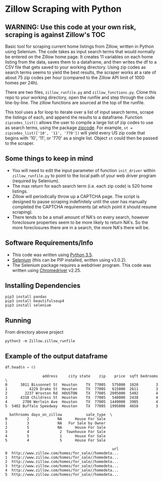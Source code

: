 Zillow Scraping with Python
===========================

WARNING: Use this code at your own risk, scraping is against Zillow's TOC
-------------------------------------------------------------------------

Basic tool for scraping current home listings from Zillow, written in Python 
using Selenium.  The code takes as input search terms that would normally be 
entered on the Zillow home page.  It creates 11 variables on each home listing 
from the data, saves them to a dataframe, and then writes the df to a CSV file 
that gets saved to your working directory. Using zip codes as search terms 
seems to yield the best results, the scraper works at a rate of about 75 
zip codes per hour (compared to the Zillow API limit of 1000 homes per 24h).

There are two files, `zillow_runfile.py` and `zillow_functions.py`. Clone this 
repo to your working directory, open the runfile and step through the code 
line-by-line. The zillow functions are sourced at the top of the runfile.

This tool uses a for loop to iterate over a list of input search terms, scrape 
the listings of each, and append the results to a dataframe. Function `zipcodes_list()` 
allows the user to compile a large list of zip codes to use as search terms, 
using the package [zipcode](https://pypi.python.org/pypi/zipcode). For example, 
`st = zipcodes_list(['10', '11', '770'])` 
will yield every US zip code that begins with '10', '11', or '770' as a single 
list. Object `st` could then be passed to the scraper.

Some things to keep in mind
---------------------------
- You will need to edit the input parameter of function `init_driver` within `zillow_runfile.py` 
to point to the local path of your web driver program (required by Selenium).
- The max return for each search term (i.e. each zip code) is 520 home listings.
- Zillow will periodically throw up a CAPTCHA page. The script is designed to 
pause scraping indefinitely until the user has manually completed the CAPTCHA 
requirements (at which point it should resume scraping).
- There tends to be a small amount of NA's on every search, however foreclosure 
properties seem to be more likely to return NA's. So the more foreclosures 
there are in a search, the more NA's there will be.

Software Requirements/Info
--------------------------
- This code was written using [Python 3.5](https://www.python.org/downloads/).
- [Selenium](http://www.seleniumhq.org/download/) (this can be PIP installed, written using v3.0.2).
- The Selenium package requires a webdriver program. This code was written 
using [Chromedriver](https://sites.google.com/a/chromium.org/chromedriver/downloads) v2.25.

Installing Dependencies
-----------------------
```
pip3 install pandas
pip3 install beautifulsoup4
pip3 install selenium
```

Running
-------
From directory above project
```
python3 -m Zillow.zillow_runfile
```

Example of the output dataframe
-------------------------------

```py
df.head(n = 6)
```

```
                 address     city state    zip    price  sqft bedrooms  \
0      3011 Bissonnet St  Houston    TX  77005   575000  1820        3   
1          4229 Drake St  Houston    TX  77005   615000  2611        3   
2        2237 Wroxton Rd  HOUSTON    TX  77005  2095000  5492        4   
3      4318 Childress St  Houston    TX  77005   540000  2438        4   
4       2708 Werlein Ave  Houston    TX  77005  1449000  3905        4   
5  5402 Buffalo Speedway  Houston    TX  77005  1995000  4658        3   

  bathrooms days_on_zillow           sale_type  \
0         2             NA      House For Sale   
1         3             NA   For Sale by Owner   
2         5             NA      House For Sale   
3         4              2  Townhouse For Sale   
4         5              1      House For Sale   
5         4              5      House For Sale   

                                                 url  
0  http://www.zillow.com/homes/for_sale//homedeta...  
1  http://www.zillow.com/homes/for_sale//homedeta...  
2  http://www.zillow.com/homes/for_sale//homedeta...  
3  http://www.zillow.com/homes/for_sale//homedeta...  
4  http://www.zillow.com/homes/for_sale//homedeta...  
5  http://www.zillow.com/homes/for_sale//homedeta...  
```
